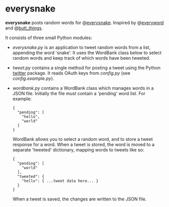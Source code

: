 everysnake
==========

**everysnake** posts random words for @[everysnake][].
Inspired by @[everyword][] and @[butt\_things][butt-things].

It consists of three small Python modules:

  * *everysnake.py* is an application to tweet random words from a list,
    appending the word 'snake'. It uses the WordBank class below to select
    random words and keep track of which words have been tweeted.

  * *tweet.py* contains a single method for posting a tweet
    using the Python [twitter][python-twitter] package.
    It reads OAuth keys from *config.py* (see *config.example.py*).

  * *wordbank.py* contains a WordBank class which manages words in a JSON
    file. Initially the file must contain a 'pending' word list. For example:

        {
          "pending": [
            "hello",
            "world"
          ]
        }

    WordBank allows you to select a random word, and to store a tweet response
    for a word. When a tweet is stored, the word is moved to a separate
    'tweeted' dictionary, mapping words to tweets like so:

        {
          "pending": [
            "world"
          ],
          "tweeted": {
            "hello": { ...tweet data here... }
          }
        }

    When a tweet is saved, the changes are written to the JSON file.


[everysnake]: https://twitter.com/everysnake
[everyword]: https://twitter.com/everyword
[butt-things]: https://twitter.com/butt_things
[python-twitter]: https://pypi.python.org/pypi/twitter
